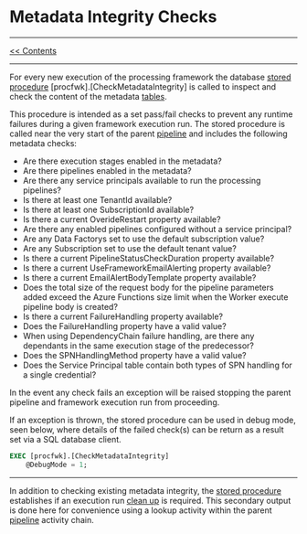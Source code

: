 # Metadata Integrity Checks

___
[<< Contents](/procfwk/contents) 

___

For every new execution of the processing framework the database [stored procedure](/procfwk/storedprocedures) [procfwk].[CheckMetadataIntegrity] is called to inspect and check the content of the metadata [tables](/procfwk/tables).

This procedure is intended as a set pass/fail checks to prevent any runtime failures during a given framework execution run. The stored procedure is called near the very start of the parent [pipeline](/procfwk/pipelines) and includes the following metadata checks:

- Are there execution stages enabled in the metadata?
- Are there pipelines enabled in the metadata?
- Are there any service principals available to run the processing pipelines?
- Is there at least one TenantId available?
- Is there at least one SubscriptionId available?
- Is there a current OverideRestart property available?
- Are there any enabled pipelines configured without a service principal?
- Are any Data Factorys set to use the default subscription value?
- Are any Subscription set to use the default tenant value?
- Is there a current PipelineStatusCheckDuration property available?
- Is there a current UseFrameworkEmailAlerting property available?
- Is there a current EmailAlertBodyTemplate property available?
- Does the total size of the request body for the pipeline parameters added exceed the Azure Functions size limit when the Worker execute pipeline body is created?
- Is there a current FailureHandling property available?
- Does the FailureHandling property have a valid value?
- When using DependencyChain failure handling, are there any dependants in the same execution stage of the predecessor?
- Does the SPNHandlingMethod property have a valid value?
- Does the Service Principal table contain both types of SPN handling for a single credential?

In the event any check fails an exception will be raised stopping the parent pipeline and framework execution run from proceeding.

If an exception is thrown, the stored procedure can be used in debug mode, seen below, where details of the failed check(s) can be return as a result set via a SQL database client.

```sql
EXEC [procfwk].[CheckMetadataIntegrity] 
    @DebugMode = 1;
```

___

In addition to checking existing metadata integrity, the [stored procedure](/procfwk/storedprocedures) establishes if an execution run [clean up](/procfwk/prevruncleanup) is required. This secondary output is done here for convenience using a lookup activity within the parent [pipeline](/procfwk/pipelines) activity chain.